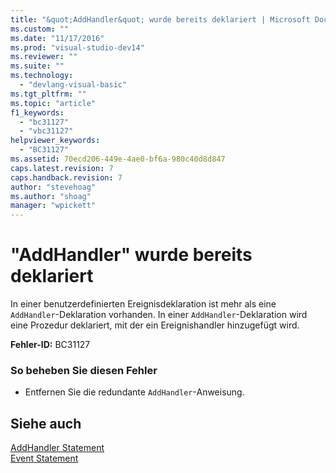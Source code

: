 ```yaml
---
title: "&quot;AddHandler&quot; wurde bereits deklariert | Microsoft Docs"
ms.custom: ""
ms.date: "11/17/2016"
ms.prod: "visual-studio-dev14"
ms.reviewer: ""
ms.suite: ""
ms.technology: 
  - "devlang-visual-basic"
ms.tgt_pltfrm: ""
ms.topic: "article"
f1_keywords: 
  - "bc31127"
  - "vbc31127"
helpviewer_keywords: 
  - "BC31127"
ms.assetid: 70ecd206-449e-4ae0-bf6a-980c40d8d847
caps.latest.revision: 7
caps.handback.revision: 7
author: "stevehoag"
ms.author: "shoag"
manager: "wpickett"
---
```

# &quot;AddHandler&quot; wurde bereits deklariert
In einer benutzerdefinierten Ereignisdeklaration ist mehr als eine `AddHandler`\-Deklaration vorhanden. In einer `AddHandler`\-Deklaration wird eine Prozedur deklariert, mit der ein Ereignishandler hinzugefügt wird.  
  
 **Fehler\-ID:** BC31127  
  
### So beheben Sie diesen Fehler  
  
-   Entfernen Sie die redundante `AddHandler`\-Anweisung.  
  
## Siehe auch  
 [AddHandler Statement](../../visual-basic/language-reference/statements/addhandler-statement.md)   
 [Event Statement](../../visual-basic/language-reference/statements/event-statement.md)